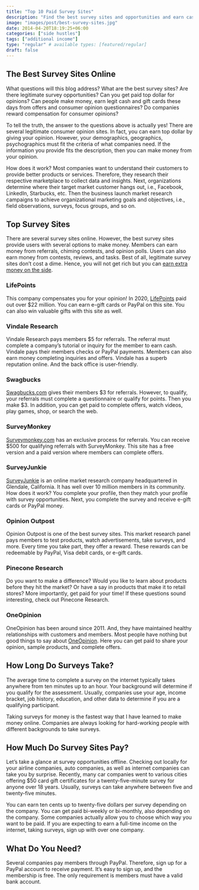 ```yaml
---
title: "Top 10 Paid Survey Sites"
description: "Find the best survey sites and opportunities and earn cash, rewards, or gift cards. Get paid top dollar opinions completing questionnaires."
image: "images/post/best-survey-sites.jpg"
date: 2014-04-20T18:19:25+06:00
categories: ["side hustles"]
tags: ["additional income"]
type: "regular" # available types: [featured/regular]
draft: false
---
```


## The Best Survey Sites Online

What questions will this blog address? What are the best survey sites? Are there legitimate survey opportunities? Can you get paid top dollar for opinions? Can people make money, earn legit cash and gift cards these days from offers and consumer opinion questionnaires? Do companies reward compensation for consumer opinions?

To tell the truth, the answer to the questions above is actually yes! There are several legitimate consumer opinion sites. In fact, you can earn top dollar by giving your opinion. However, your demographics, geographics, psychographics must fit the criteria of what companies need. If the information you provide fits the description, then you can make money from your opinion.

How does it work? Most companies want to understand their customers to provide better products or services. Therefore, they research their respective marketplace to collect data and insights. Next, organizations determine where their target market customer hangs out, i.e., Facebook, LinkedIn, Starbucks, etc. Then the business launch market research campaigns to achieve organizational marketing goals and objectives, i.e., field observations, surveys, focus groups, and so on.

## Top Survey Sites

There are several survey sites online. However, the best survey sites provide users with several options to make money. Members can earn money from referrals, chiming contests, and opinion polls. Users can also earn money from contests, reviews, and tasks. Best of all, legitimate survey sites don’t cost a dime. Hence, you will not get rich but you can [earn extra money on the side](/blog/creative-side-hustles/).

### LifePoints

This company compensates you for your opinion! In 2020, [LifePoints](https://www.lifepointspanel.com/en-us) paid out over $22 million. You can earn e-gift cards or PayPal on this site. You can also win valuable gifts with this site as well.

### Vindale Research

Vindale Research pays members $5 for referrals. The referral must complete a company’s tutorial or inquiry for the member to earn cash. Vindale pays their members checks or PayPal payments. Members can also earn money completing inquiries and offers. Vindale has a superb reputation online. And the back office is user-friendly.

### Swagbucks

[Swagbucks.com](https://swagbucks.com/) gives their members $3 for referrals. However, to qualify, your referrals must complete a questionnaire or qualify for points. Then you make $3. In addition, you can get paid to complete offers, watch videos, play games, shop, or search the web.

### SurveyMonkey

[Surveymonkey.com](https://surveymonkey.com/) has an exclusive process for referrals. You can receive $500 for qualifying referrals with SurveyMonkey. This site has a free version and a paid version where members can complete offers.

### SurveyJunkie

[SurveyJunkie](https://www.surveyjunkie.com/) is an online market research company headquartered in Glendale, California. It has well over 10 million members in its community. How does it work? You complete your profile, then they match your profile with survey opportunities. Next, you complete the survey and receive e-gift cards or PayPal money.

### Opinion Outpost

Opinion Outpost is one of the best survey sites. This market research panel pays members to test products, watch advertisements, take surveys, and more. Every time you take part, they offer a reward. These rewards can be redeemable by PayPal, Visa debit cards, or e-gift cards.

### Pinecone Research

Do you want to make a difference? Would you like to learn about products before they hit the market? Or have a say in products that make it to retail stores? More importantly, get paid for your time! If these questions sound interesting, check out Pinecone Research.

### OneOpinion

OneOpinion has been around since 2011. And, they have maintained healthy relationships with customers and members. Most people have nothing but good things to say about [OneOpinion](https://www.oneopinion.com/). Here you can get paid to share your opinion, sample products, and complete offers.

## How Long Do Surveys Take?

The average time to complete a survey on the internet typically takes anywhere from ten minutes up to an hour. Your background will determine if you qualify for the assessment. Usually, companies use your age, income bracket, job history, education, and other data to determine if you are a qualifying participant.

Taking surveys for money is the fastest way that I have learned to make money online. Companies are always looking for hard-working people with different backgrounds to take surveys.

## How Much Do Survey Sites Pay?

Let’s take a glance at survey opportunities offline. Checking out locally for your airline companies, auto companies, as well as internet companies can take you by surprise. Recently, many car companies went to various cities offering $50 card gift certificates for a twenty-five-minute survey for anyone over 18 years. Usually, surveys can take anywhere between five and twenty-five minutes.

You can earn ten cents up to twenty-five dollars per survey depending on the company. You can get paid bi-weekly or bi-monthly, also depending on the company. Some companies actually allow you to choose which way you want to be paid. If you are expecting to earn a full-time income on the internet, taking surveys, sign up with over one company.

## What Do You Need?

Several companies pay members through PayPal. Therefore, sign up for a PayPal account to receive payment. It’s easy to sign up, and the membership is free. The only requirement is members must have a valid bank account.
